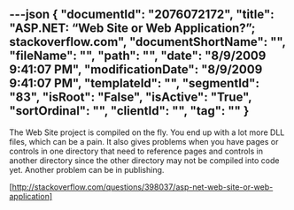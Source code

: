 ---json
{
  "documentId": "2076072172",
  "title": "ASP.NET: “Web Site or Web Application?”; stackoverflow.com",
  "documentShortName": "",
  "fileName": "",
  "path": "",
  "date": "8/9/2009 9:41:07 PM",
  "modificationDate": "8/9/2009 9:41:07 PM",
  "templateId": "",
  "segmentId": "83",
  "isRoot": "False",
  "isActive": "True",
  "sortOrdinal": "",
  "clientId": "",
  "tag": ""
}
---

The Web Site project is compiled on the fly. You end up with a lot more DLL files, which can be a pain. It also gives problems when you have pages or controls in one directory that need to reference pages and controls in another directory since the other directory may not be compiled into code yet. Another problem can be in publishing.

[http://stackoverflow.com/questions/398037/asp-net-web-site-or-web-application]
